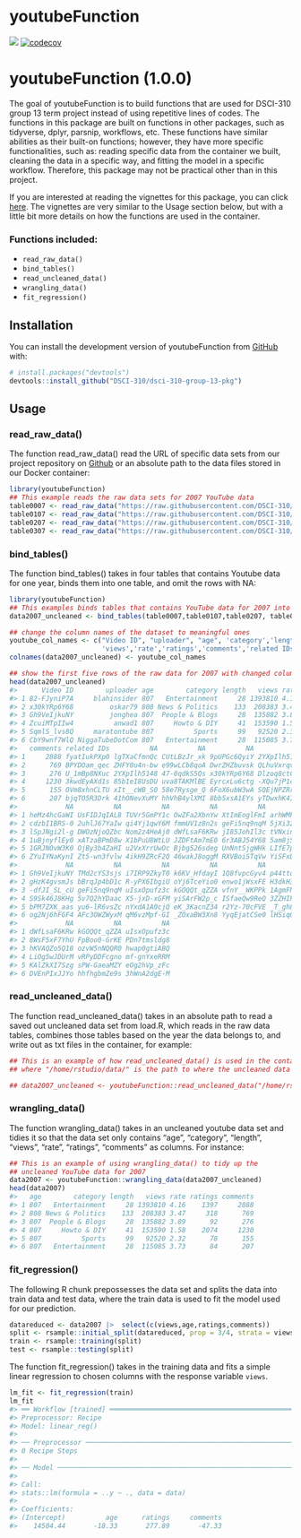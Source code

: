 
<!-- README.md is generated from README.Rmd. Please edit that file -->

# youtubeFunction

<!-- badges: start -->

![](https://github.com/DSCI-310/dsci-310-group-13-pkg/actions/workflows/test-coverage.yaml/badge.svg)
[![codecov](https://codecov.io/gh/DSCI-310/dsci-310-group-13-pkg/branch/main/graph/badge.svg?token=akuR6bS6ic)](https://codecov.io/gh/DSCI-310/dsci-310-group-13-pkg)

<!-- badges: end -->

# youtubeFunction (1.0.0)

The goal of youtubeFunction is to build functions that are used for
DSCI-310 group 13 term project instead of using repetitive lines of
codes. The functions in this package are built on functions in other
packages, such as tidyverse, dplyr, parsnip, workflows, etc. These
functions have similar abilities as their built-on functions; however,
they have more specific functionalities, such as: reading specific data
from the container we built, cleaning the data in a specific way, and
fitting the model in a specific workflow. Therefore, this package may
not be practical other than in this project.

If you are interested at reading the vignettes for this package, you can
click
[here](https://dsci-310.github.io/dsci-310-group-13-pkg/articles/Intro_to_youtubeFunction.html).
The vignettes are very similar to the Usage section below, but with a
little bit more details on how the functions are used in the container.

### Functions included:

- `read_raw_data()`
- `bind_tables()`
- `read_uncleaned_data()`
- `wrangling_data()`
- `fit_regression()`

## Installation

You can install the development version of youtubeFunction from
[GitHub](https://github.com/) with:

``` r
# install.packages("devtools")
devtools::install_github("DSCI-310/dsci-310-group-13-pkg")
```

## Usage

  

### read_raw_data()

The function read_raw_data() read the URL of specific data sets from our
project repository on
[Github](https://github.com/DSCI-310/dsci-310-group-13) or an absolute
path to the data files stored in our Docker container:

``` r
library(youtubeFunction)
## This example reads the raw data sets for 2007 YouTube data
table0007 <- read_raw_data("https://raw.githubusercontent.com/DSCI-310/dsci-310-group-13/main/data/0007.txt")
table0107 <- read_raw_data("https://raw.githubusercontent.com/DSCI-310/dsci-310-group-13/main/data/0107.txt")
table0207 <- read_raw_data("https://raw.githubusercontent.com/DSCI-310/dsci-310-group-13/main/data/0207.txt")
table0307 <- read_raw_data("https://raw.githubusercontent.com/DSCI-310/dsci-310-group-13/main/data/0307.txt")
```

  

### bind_tables()

The function bind_tables() takes in four tables that contains Youtube
data for one year, binds them into one table, and omit the rows with NA:

``` r
library(youtubeFunction)
## This examples binds tables that contains YouTube data for 2007 into one table 
data2007_uncleaned <- bind_tables(table0007,table0107,table0207, table0307)

## change the column names of the dataset to meaningful ones
youtube_col_names <- c("Video ID", "uploader", "age", 'category','length',
                       'views','rate','ratings','comments','related IDs')
colnames(data2007_uncleaned) <- youtube_col_names

## show the first five rows of the raw data for 2007 with changed column names
head(data2007_uncleaned)
#>      Video ID        uploader age        category length   views rate ratings
#> 1 82-FJyniP7A     blahinsider 807   Entertainment     28 1393810 4.16    1397
#> 2 x30kYRp6Y68         oskar79 808 News & Politics    133  208383 3.47     318
#> 3 Gh9VeIjkuNY         jonghea 807  People & Blogs     28  135882 3.89      92
#> 4 ZcuiMTpIIw4          anwad1 807     Howto & DIY     41  153590 1.58    2074
#> 5 SqmlS_lvs8Q     maratontube 807          Sports     99   92520 2.32      78
#> 6 CbY9wnf7WlQ NiggaTubeDotCom 807   Entertainment     28  115085 3.73      84
#>   comments related IDs          NA          NA          NA          NA
#> 1     2888 fyatIukPXp0 lgTXaCfmnQc CUtLBzJr_xk 9pUPGc6QyiY 2YXpIlh5148
#> 2      769 BPYDOam_qec ZHFY0u4n-bw e99wLCb8qoA DwrZHZbuvsk QLhuVxrqvAY
#> 3      276 U_1mBp8NXuc 2YXpIlh5148 47-0qdkS5Qs x30kYRp6Y68 Dlzoq8ctCWc
#> 4     1230 3kwdEyAXd1s 85b1eI8UsDU uva8TAKMlBE EyrcxLu6ctg -XQu7jP1cDc
#> 5      155 OVm8xhnCLTU xIt__cWB_S0 58e7Rysge_Q 6FoX6ubW3wA SQEjNPZRrx4
#> 6      207 bjqTO5R3Drk 41hONevXuMY hhVhB4ylXMI 8bb5xsA1EYs yTDwxhK4I3w
#>            NA          NA          NA          NA          NA          NA
#> 1 heMz4hcGaWI UsFIDJqIAL8 TUVr5GmPY1c OwZFa2XbnYw XtImEoglFmI arhWMhIn4cY
#> 2 cdzbI1BRS-0 2uhlJ67YaIw qi4Yj1qwY6M fmmUV1z8n2s geFi5nq9nqM 5jXi32eCuCE
#> 3 lSpJNgi2l-g DWOzNjoQZbc Nom2z4HeAj0 dWfLsaF6KRw jI85JohIl3c tVNxinqJBgk
#> 4 1uBjnyflEy0 xATzaBPmD8w X1bPuU8WtLU JZDFtAm7mE0 6r3ABJ54Y68 5am8jSaap-s
#> 5 1GRJNOvW3K0 OjBy3b4ZaHI u2VxXrrUwOc Bjbg526sdeg UnNntSjgWHk LIfE7p3r9_g
#> 6 ZYuIYNaKynI Zt5-wn3fvlw 4ikH9ZRcF2Q 46wakJ8oggM RXVBoiSTqVw YiSFxDJQU48
#>            NA          NA          NA          NA          NA          NA
#> 1 Gh9VeIjkuNY TMd2cYS3sjs i7IRP9ZkyT0 k6KV_HfdayI 1Q8fvpcGyv4 p44ttd-T1nY
#> 2 gHzK4gvsmJs bBrqJp4bD1c R-yPX6IbgiU oYj6TceYio0 enwo1jWsxFE H3dkH34wHJs
#> 3 -dfJI_SL_cU geFi5nq9nqM uIsxOpufz3c kGOQQt_qZZA vfnY__WKPPk 1AgmFNnJT0U
#> 4 S9Sk46J8KHg 5v7Q2hYDaac X5-jxD-xGFM yiSArFW2p_c ISfaeQw9ReQ 3ZZHIP4X9uw
#> 5 bPM7ZXK_aas yu6-lR6vsZc nYxdA1A0cjQ eK_3KacnZ34 r2Yz-70cFVE _T_gh8YnTTY
#> 6 og2Nj6hFGF4 AFc3OWZWyxM qM6vzMpf-GI _ZOxaBW3Xn8 YyqEjatCSe0 lHSiqQpg7Uc
#>            NA          NA          NA
#> 1 dWfLsaF6KRw kGOQQt_qZZA uIsxOpufz3c
#> 2 8WsF5xF7YhU FpBoo0-GrKE PDn7tmsldg8
#> 3 hKVAQZo5Q18 ozvW5nNQQR0 hwap0gtiABQ
#> 4 LiOg5wJDUrM vRPyDDFcgno mf-gnYxeRRM
#> 5 KAlZkXI7Szg sPW-GaeaMZY eOg2hVp_zFc
#> 6 DVEnPIxJJYo hhfhgbmZe9s 3hWnA2dgE-M
```

  

### read_uncleaned_data()

The function read_uncleaned_data() takes in an absolute path to read a
saved out uncleaned data set from load.R, which reads in the raw data
tables, combines those tables based on the year the data belongs to, and
write out as txt files in the container, for example:

``` r
## This is an example of how read_uncleaned_data() is used in the container
## where "/home/rstudio/data/" is the path to where the uncleaned data is saved in the container

## data2007_uncleaned <- youtubeFunction::read_uncleaned_data("/home/rstudio/data/data2007_not_cleaned.txt")
```

  

### wrangling_data()

The function wrangling_data() takes in an uncleaned youtube data set and
tidies it so that the data set only contains “age”, “category”,
“length”, “views”, “rate”, “ratings”, “comments” as columns. For
instance:

``` r
## This is an example of using wrangling_data() to tidy up the 
## uncleaned YouTube data for 2007
data2007 <- youtubeFunction::wrangling_data(data2007_uncleaned)
head(data2007)
#>   age        category length   views rate ratings comments
#> 1 807   Entertainment     28 1393810 4.16    1397     2888
#> 2 808 News & Politics    133  208383 3.47     318      769
#> 3 807  People & Blogs     28  135882 3.89      92      276
#> 4 807     Howto & DIY     41  153590 1.58    2074     1230
#> 5 807          Sports     99   92520 2.32      78      155
#> 6 807   Entertainment     28  115085 3.73      84      207
```

  

### fit_regression()

The following R chunk prepossesses the data set and splits the data into
train data and test data, where the train data is used to fit the model
used for our prediction.

``` r
datareduced <- data2007 |>  select(c(views,age,ratings,comments))
split <- rsample::initial_split(datareduced, prop = 3/4, strata = views)
train <- rsample::training(split)
test <- rsample::testing(split)
```

The function fit_regression() takes in the training data and fits a
simple linear regression to chosen columns with the response variable
`views`.

``` r
lm_fit <- fit_regression(train)
lm_fit 
#> ══ Workflow [trained] ══════════════════════════════════════════════════════════
#> Preprocessor: Recipe
#> Model: linear_reg()
#> 
#> ── Preprocessor ────────────────────────────────────────────────────────────────
#> 0 Recipe Steps
#> 
#> ── Model ───────────────────────────────────────────────────────────────────────
#> 
#> Call:
#> stats::lm(formula = ..y ~ ., data = data)
#> 
#> Coefficients:
#> (Intercept)          age      ratings     comments  
#>    14504.44       -18.33       277.89       -47.33
```

